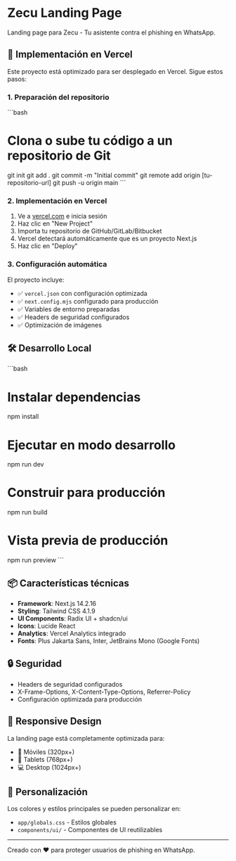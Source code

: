# Zecu Landing Page

Landing page para Zecu - Tu asistente contra el phishing en WhatsApp.

## 🚀 Implementación en Vercel

Este proyecto está optimizado para ser desplegado en Vercel. Sigue estos pasos:

### 1. Preparación del repositorio

\`\`\`bash
# Clona o sube tu código a un repositorio de Git
git init
git add .
git commit -m "Initial commit"
git remote add origin [tu-repositorio-url]
git push -u origin main
\`\`\`

### 2. Implementación en Vercel

1. Ve a [vercel.com](https://vercel.com) e inicia sesión
2. Haz clic en "New Project"
3. Importa tu repositorio de GitHub/GitLab/Bitbucket
4. Vercel detectará automáticamente que es un proyecto Next.js
5. Haz clic en "Deploy"

### 3. Configuración automática

El proyecto incluye:
- ✅ `vercel.json` con configuración optimizada
- ✅ `next.config.mjs` configurado para producción
- ✅ Variables de entorno preparadas
- ✅ Headers de seguridad configurados
- ✅ Optimización de imágenes

## 🛠️ Desarrollo Local

\`\`\`bash
# Instalar dependencias
npm install

# Ejecutar en modo desarrollo
npm run dev

# Construir para producción
npm run build

# Vista previa de producción
npm run preview
\`\`\`

## 📦 Características técnicas

- **Framework**: Next.js 14.2.16
- **Styling**: Tailwind CSS 4.1.9
- **UI Components**: Radix UI + shadcn/ui
- **Icons**: Lucide React
- **Analytics**: Vercel Analytics integrado
- **Fonts**: Plus Jakarta Sans, Inter, JetBrains Mono (Google Fonts)

## 🔒 Seguridad

- Headers de seguridad configurados
- X-Frame-Options, X-Content-Type-Options, Referrer-Policy
- Configuración optimizada para producción

## 📱 Responsive Design

La landing page está completamente optimizada para:
- 📱 Móviles (320px+)
- 📱 Tablets (768px+)
- 💻 Desktop (1024px+)

## 🎨 Personalización

Los colores y estilos principales se pueden personalizar en:
- `app/globals.css` - Estilos globales
- `components/ui/` - Componentes de UI reutilizables

---

Creado con ❤️ para proteger usuarios de phishing en WhatsApp.

<!-- Deploy fix: Eliminado vercel.json problemático -->
